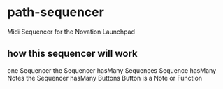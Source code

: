 # path-sequencer
Midi Sequencer for the Novation Launchpad


## how this sequencer will work
one Sequencer
the Sequencer hasMany Sequences
Sequence hasMany Notes
the Sequencer hasMany Buttons
Button is a Note or Function